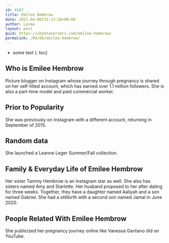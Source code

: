 ```yaml
---
id: 4167
title: Emilee Hembrow
date: 2021-04-06T15:13:18+00:00
author: Laima
layout: post
guid: https://ukdataservers.com/emilee-hembrow/
permalink: /04/06/emilee-hembrow/
---
```


* some text
{: toc}


## Who is Emilee Hembrow
                  
                  
                  
Picture blogger on Instagram whose journey through pregnancy is shared on her self-titled account, which has earned over 1.1 million followers. She is also a part-time model and paid commercial worker. 
                  
              
            
              
            
                
                
                
## Prior to Popularity
                  
                  
                  
She was previously on Instagram with a different account, returning in September of 2015.
                  
              
            
              
            
                
                
                
## Random data
                  
                  
                  
She launched a Leanne Leger Summer/Fall collection.
                  
              
            
              
            
                
                
                
## Family & Everyday Life of Emilee Hembrow
                  
                  
                  
Her sister Tammy Hembrow is an Instagram star as well. She also has sisters named Amy and Starlette. Her husband proposed to her after dating for three weeks. Together, they have a daughter named Aaliyah and a son named Gabriel. She had a stillbirth with a second son named Jamal in June 2020. 
                  
              
            
              
            
                
                
                
## People Related With Emilee Hembrow
                  
                  
                  
She publicized her pregnancy journey online like Vanessa Garitano did on YouTube.
                  
              
            
              
            
                
              
            
              
              
            
            
              
            
          
          
          